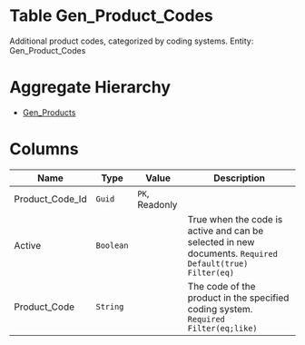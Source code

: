 # Table Gen_Product_Codes

Additional product codes, categorized by coding systems. Entity: Gen_Product_Codes

# Aggregate Hierarchy

* [Gen_Products](Gen_Products.md)

# Columns

| Name | Type | Value | Description |
| - | - | - | --- |
|Product_Code_Id|`Guid`|`PK`, Readonly||
|Active|`Boolean`||True when the code is active and can be selected in new documents. `Required` `Default(true)` `Filter(eq)` |
|Product_Code|`String`||The code of the product in the specified coding system. `Required` `Filter(eq;like)` |
